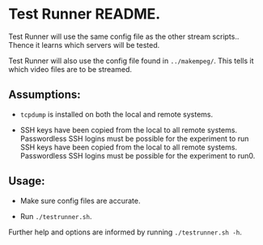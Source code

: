 # Test Runner README.

Test Runner will use the same config file as the other stream scripts.. Thence it learns which servers will be tested.

Test Runner will also use the config file found in `../makempeg/`. This tells it which video files are to be streamed.

## Assumptions:

* `tcpdump` is installed on both the local and remote systems.

* SSH keys have been copied from the local to all remote systems. Passwordless SSH logins must be possible for the experiment to run SSH keys have been copied from the local to all remote systems. Passwordless SSH logins must be possible for the experiment to run0.

## Usage:

* Make sure config files are accurate.

* Run `./testrunner.sh`.

Further help and options are informed by running `./testrunner.sh -h`.

